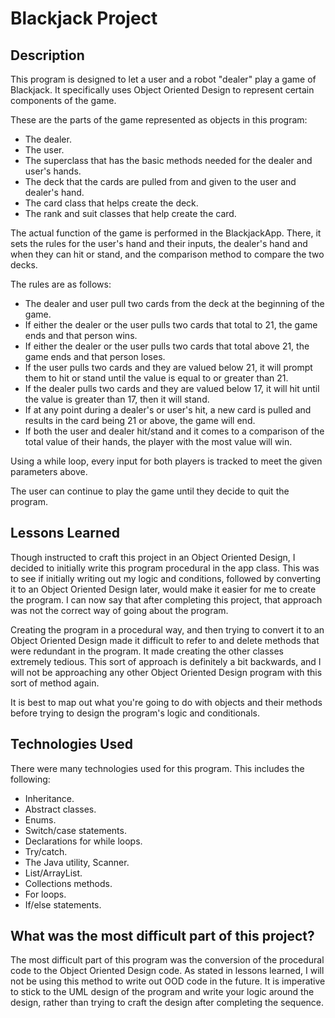 # Blackjack Project

## Description

This program is designed to let a user and a robot "dealer" play a game of Blackjack. It specifically uses Object Oriented Design to represent certain components of the game.

These are the parts of the game represented as objects in this program:

- The dealer.
- The user.
- The superclass that has the basic methods needed for the dealer and user's hands.
- The deck that the cards are pulled from and given to the user and dealer's hand.
- The card class that helps create the deck.
- The rank and suit classes that help create the card.

The actual function of the game is performed in the BlackjackApp. There, it sets the rules for the user's hand and their inputs, the dealer's hand and when they can hit or stand, and the comparison method to compare the two decks.

The rules are as follows:

- The dealer and user pull two cards from the deck at the beginning of the game.
- If either the dealer or the user pulls two cards that total to 21, the game ends and that person wins.
- If either the dealer or the user pulls two cards that total above 21, the game ends and that person loses.
- If the user pulls two cards and they are valued below 21, it will prompt them to hit or stand until the value is equal to or greater than 21.
- If the dealer pulls two cards and they are valued below 17, it will hit until the value is greater than 17, then it will stand.
- If at any point during a dealer's or user's hit, a new card is pulled and results in the card being 21 or above, the game will end.
- If both the user and dealer hit/stand and it comes to a comparison of the total value of their hands, the player with the most value will win.

Using a while loop, every input for both players is tracked to meet the given parameters above.

The user can continue to play the game until they decide to quit the program.

## Lessons Learned

Though instructed to craft this project in an Object Oriented Design, I decided to initially write this program procedural in the app class. This was to see if initially writing out my logic and conditions, followed by converting it to an Object Oriented Design later, would make it easier for me to create the program. I can now say that after completing this project, that approach was not the correct way of going about the program.

Creating the program in a procedural way, and then trying to convert it to an Object Oriented Design made it difficult to refer to and delete methods that were redundant in the program. It made creating the other classes extremely tedious. This sort of approach is definitely a bit backwards, and I will not be approaching any other Object Oriented Design program with this sort of method again.

It is best to map out what you're going to do with objects and their methods before trying to design the program's logic and conditionals.

## Technologies Used

There were many technologies used for this program. This includes the following:

- Inheritance.
- Abstract classes.
- Enums.
- Switch/case statements.
- Declarations for while loops.
- Try/catch.
- The Java utility, Scanner.
- List/ArrayList.
- Collections methods.
- For loops.
- If/else statements.

## What was the most difficult part of this project?

The most difficult part of this program was the conversion of the procedural code to the Object Oriented Design code. As stated in lessons learned, I will not be using this method to write out OOD code in the future. It is imperative to stick to the UML design of the program and write your logic around the design, rather than trying to craft the design after completing the sequence.
